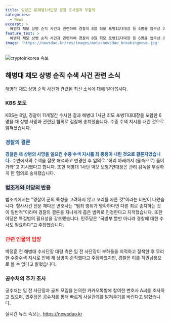 ```yaml
---
title: 임성근 前해병1사단장 경찰 조사결과 무혐의
categories:
  - News
excerpt: >
  해병대 채모 상병 순직 사건과 관련하여 경찰이 8일 최모 포병11대대장 등 6명을 업무상 과실치사 혐의로 검찰에 송치했다. 이에 야당은 수사결과를 납득할 수 없다는 비판을 제기했으며, 법조계에서는 군 특성을 무시한 경찰의 판단을 비판하는 목소리가 나오고 있다. 민주당은 이를 특검법의 필요성을 강조하는 시점으로 지적하며, 공수처도 의혹을 수사 중인 것으로 전해졌다. 또한, 골프 모임과 관련된 추가 의혹도 불거진 상황이다.
feature_text: >
  해병대 채모 상병 순직 사건과 관련하여 경찰이 8일 최모 포병11대대장 등 6명을 업무상 과실치사 혐의로 검찰에 송치했다. 이에 야당은 수사결과를 납득할 수 없다는 비판을 제기했으며, 법조계에서는 군 특성을 무시한 경찰의 판단을 비판하는 목소리가 나오고 있다. 민주당은 이를 특검법의 필요성을 강조하는 시점으로 지적하며, 공수처도 의혹을 수사 중인 것으로 전해졌다. 또한, 골프 모임과 관련된 추가 의혹도 불거진 상황이다.
image: 'https://newsdao.kr/res/images/meta/newsdao_breakingnews.jpg'
---
```


<p><img src="https://newsdao.kr/res/images/meta/newsdao_breakingnews.jpg" alt="cryptoinkorea 속보" /></p>

<h2 data-ke-size="size26">해병대 채모 상병 순직 수색 사건 관련 소식</h2>

<p data-ke-size="size16">해병대 채모 상병 순직 사건과 관련된 최신 소식에 대해 알아봅시다.</p>

<h3>KBS 보도</h3>

<p data-ke-size="size16">KBS는 8일, 경찰이 11개월간 수사한 결과 해병대 1사단 최모 포병11대대장을 포함한 6명을 채 상병 사망과 관련된 혐의로 검찰에 송치했습니다. 수중 수색 지시를 내린 것으로 밝혀졌습니다.</p>

<h3><span style="color: #1a5490;">경찰의 결론</span></h3>

<p data-ke-size="size16"><b><span style="color: #1a5490;">경찰은 채 상병의 사망을 일으킨 수중 수색 지시를 최 중령이 내린 것으로 결론지었습니다.</span></b> 수변에서의 수색을 잘못 해석하고 변경한 후 임의로 "허리 아래까지 (물속으로) 들어가라"고 지시했다고 합니다. 또한 해병대 1사단 박모 보병7연대장은 관리 감독을 부실하게 한 혐의로 송치됐습니다.</p>

<h3><span style="background-color: #21538527;">법조계와 야당의 반응</span></h3>

<p data-ke-size="size16">법조계에서는 "경찰이 군의 특성을 고려하지 않고 꼬리를 자른 것"이라는 비판이 나왔습니다. 형사사건 전문 채다은 변호사는 "범죄 행위가 명확하다면 다른 죄로 송치하는 것이 일반적"이라며 경찰의 결론을 지나치게 좁은 범위로 인정한다고 지적했습니다. 또한 야당은 특검법의 필요성을 강조했습니다. 민주당은 "국방부 뿐만 아니라 경찰에 대한 수사도 필요하다"고 주장했습니다.</p>

<h3><b><span style="color: #ee2323;">관련 인물의 입장</span></b></h3>

<p data-ke-size="size16">박정훈 전 해병대 수사단장 대령 측은 임 전 사단장이 부하들을 지적하고 질책한 후 무리한 수중수색 지시로 인해 채 상병이 순직했다고 주장하였지만, 경찰은 이를 직권남용으로 볼 수 없다고 밝혔습니다.</p>

<h3>공수처의 추가 조사</h3>

<p data-ke-size="size16">공수처는 임 전 사단장과 골프 모임을 논의한 카카오톡방에 참여한 변호사 A씨를 조사하고 있으며, 민주당은 공수처를 통해 빠르게 사실관계를 밝혀주기를 바란다고 밝혔습니다.</p>
실시간 뉴스 속보는, <a href="https://newsdao.kr" rel="dofollow">https://newsdao.kr</a>


